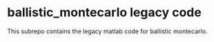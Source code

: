 # ballistic_montecarlo legacy code
This subrepo contains the legacy matlab code for ballistic montecarlo.